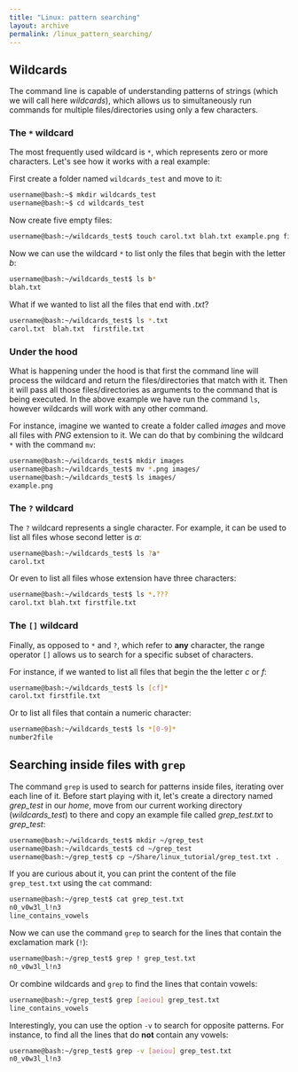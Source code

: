 ```yaml
---
title: "Linux: pattern searching"
layout: archive
permalink: /linux_pattern_searching/
---  
```


## Wildcards  
The command line is capable of understanding patterns of strings (which we will call here *wildcards*), which allows us to simultaneously run commands for multiple files/directories using only a few characters.  

### The `*` wildcard

The most frequently used wildcard is `*`, which represents zero or more characters. Let's see how it works with a real example:  

First create a folder named `wildcards_test` and move to it:
```bash  
username@bash:~$ mkdir wildcards_test
username@bash:~$ cd wildcards_test
```

Now create five empty files:  
```bash  
username@bash:~/wildcards_test$ touch carol.txt blah.txt example.png firstfile.txt number2file 
```  

Now we can use the wildcard `*` to list only the files that begin with the letter *b*:  
```bash  
username@bash:~/wildcards_test$ ls b*  
blah.txt
```

What if we wanted to list all the files that end with *.txt*?  
```bash  
username@bash:~/wildcards_test$ ls *.txt  
carol.txt  blah.txt  firstfile.txt 
```

### Under the hood  
What is happening under the hood is that first the command line will process the wildcard and return the files/directories that match with it. Then it will pass all those files/directories as arguments to the command that is being executed. In the above example we have run the command `ls`, however wildcards will work with any other command.  

For instance, imagine we wanted to create a folder called *images* and move all files with *PNG* extension to it. We can do that by combining the wildcard `*` with the command `mv`:  
```bash  
username@bash:~/wildcards_test$ mkdir images  
username@bash:~/wildcards_test$ mv *.png images/  
username@bash:~/wildcards_test$ ls images/ 
example.png
```

### The `?` wildcard  
The `?` wildcard represents a single character. For example, it can be used to list all files whose second letter is *a*:  
```bash  
username@bash:~/wildcards_test$ ls ?a*   
carol.txt
``` 
Or even to list all files whose extension have three characters:  
```bash  
username@bash:~/wildcards_test$ ls *.???   
carol.txt blah.txt firstfile.txt
```  

### The `[]` wildcard 
Finally, as opposed to `*` and `?`, which refer to **any** character, the range operator `[]` allows us to search for a specific subset of characters.  

For instance, if we wanted to list all files that begin the the letter *c* or *f*:  
```bash  
username@bash:~/wildcards_test$ ls [cf]*   
carol.txt firstfile.txt
``` 

Or to list all files that contain a numeric character:  
```bash  
username@bash:~/wildcards_test$ ls *[0-9]*   
number2file
``` 

## Searching inside files with `grep`  
The command `grep` is used to search for patterns inside files, iterating over each line of it. Before start playing with it, let's create a directory named *grep_test* in our *home*, move from our current working directory (*wildcards_test*) to there and copy an example file called *grep_test.txt* to *grep_test*:  
```bash  
username@bash:~/wildcards_test$ mkdir ~/grep_test  
username@bash:~/wildcards_test$ cd ~/grep_test  
username@bash:~/grep_test$ cp ~/Share/linux_tutorial/grep_test.txt .  
```  

If you are curious about it, you can print the content of the file `grep_test.txt` using the `cat` command:  
```bash  
username@bash:~/grep_test$ cat grep_test.txt  
n0_v0w3l_l!n3
line_contains_vowels
```

Now we can use the command `grep` to search for the lines that contain the exclamation mark (`!`):  
```bash  
username@bash:~/grep_test$ grep ! grep_test.txt  
n0_v0w3l_l!n3 
```  

Or combine wildcards and `grep` to find the lines that contain vowels:  
```bash  
username@bash:~/grep_test$ grep [aeiou] grep_test.txt  
line_contains_vowels
```

Interestingly, you can use the option `-v` to search for opposite patterns. For instance, to find all the lines that do **not** contain any vowels:  
```bash  
username@bash:~/grep_test$ grep -v [aeiou] grep_test.txt  
n0_v0w3l_l!n3
```
